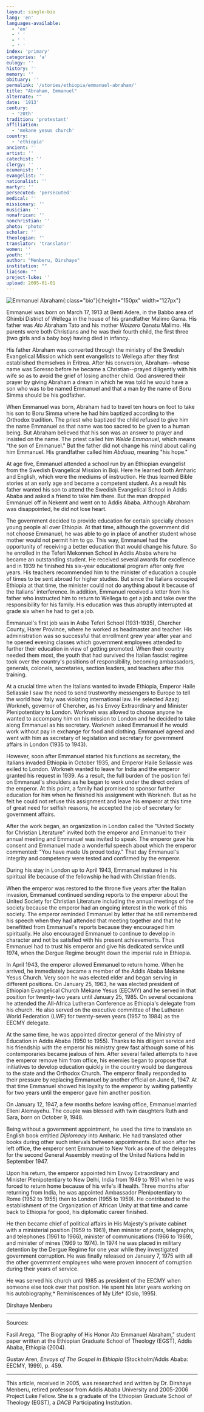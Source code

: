 ```yaml
---
layout: single-bio
lang: 'en'
languages-available:
  - 'en'
  - ' '
  - ' '
  - ' '
index: 'primary'
categories: 'a'
eulogy: ''
history: ''
memory: ''
obituary: ''
permalink: '/stories/ethiopia/emmanuel-abraham/'
title: "Abraham, Emmanuel"
alternate: ""
date: '1913'
century:
  - '20th'
tradition: 'protestant'
affiliation:
  - 'mekane yesus church'
country:
  - 'ethiopia'
ancient: ''
artist: ''
catechist: ''
clergy: ''
ecumenist: ''
evangelist: ''
nationalist: ''
martyr: ''
persecuted: 'persecuted'
medical: ''
missionary: ''
musician: ''
nonafrican: ''
nonchristian: ''
photo: 'photo'
scholar: ''
theologian: ''
translator: 'translator'
women: ''
youth: ''
author: "Menberu, Dirshaye"
institution: ""
liaison: ""
project-luke: ''
upload: 2005-01-01
---
```


![Emmanuel Abraham](/images/bio-pics/ethiopia/emmanuel-abraham/emm-abraham.jpg){:class="bio"}{:height="150px" width="127px"}

Emmanuel was born on March 17, 1913 at Benti Adere, in the Babbo area of Ghimbi District of Wellega in the house of his grandfather Malimo Gama. His father was *Ato* Abraham Tato and his mother *Woizero* Qanatu Malimo. His parents were both Christians and he was their fourth child, the first three (two girls and a baby boy) having died in infancy.

His father Abraham was converted through the ministry of the Swedish Evangelical Mission which sent evangelists to Wellega after they first established themselves in Eritrea. After his conversion, Abraham--whose name was Soresso before he became a Christian--prayed diligently with his wife so as to avoid the grief of losing another child. God answered their prayer by giving Abraham a dream in which he was told he would have a son who was to be named Emmanuel and that a man by the name of Boru Simma should be his godfather.

When Emmanuel was born, Abraham had to travel ten hours on foot to take his son to Boru Simma where he had him baptized according to the Orthodox tradition. The priest who baptized the child refused to give him the name Emmanuel as that name was too sacred to be given to a human being. But Abraham believed that his son was an answer to prayer and insisted on the name. The priest called him *Welde Emmanuel*, which means "the son of Emmanuel." But the father did not change his mind about calling him Emmanuel. His grandfather called him *Abdissa*, meaning "his hope."

At age five, Emmanuel attended a school run by an Ethiopian evangelist from the Swedish Evangelical Mission in Boji. Here he learned both Amharic and English, which were the mediums of instruction. He thus learned Bible stories at an early age and became a competent student. As a result his father wanted his son to attend the Swedish Evangelical School in Addis Ababa and asked a friend to take him there. But the man dropped Emmanuel off in Nekemt and went on to Addis Ababa. Although Abraham was disappointed, he did not lose heart.

The government decided to provide education for certain specially chosen young people all over Ethiopia. At that time, although the government did not choose Emmanuel, he was able to go in place of another student whose mother would not permit him to go. This way, Emmanuel had the opportunity of receiving a better education that would change his future. So he enrolled in the Teferi Mekonnen School in Addis Ababa where he became an outstanding student. He received several awards for excellence and in 1939 he finished his six-year educational program after only five years. His teachers recommended him to the minister of education a couple of times to be sent abroad for higher studies. But since the Italians occupied Ethiopia at that time, the minister could not do anything about it because of the Italians' interference. In addition,  Emmanuel received a letter from his father who instructed him to return to Wellega to get a job and take over the responsibility for his family. His education was thus abruptly interrupted at grade six when he had to get a job.

Emmanuel's first job was in Asbe Teferi School (1931-1935), Chercher County, Harer Province, where he worked as headmaster and teacher. His administration was so successful that enrollment grew year after year and he opened evening classes which government employees attended to further their education in view of getting promoted. When their country needed them most, the youth that had survived the Italian fascist regime took over the country's positions of responsibility, becoming ambassadors, generals, colonels, secretaries, section leaders, and teachers after this training.

At a crucial time when the Italians wanted to invade Ethiopia, Emperor Haile Sellassie I saw the need to send trustworthy messengers to Europe to tell the world how Italy was violating international law. He selected Azazj Workneh, governor of Chercher, as his Envoy Extraordinary and Minister Plenipotentiary to London. Workneh was allowed to choose anyone he wanted to accompany him on his mission to London and he decided to take along Emmanuel as his secretary. Workneh asked Emmanuel if he would work without pay in exchange for food and clothing. Emmanuel agreed and went with him as secretary of legislation and secretary for government affairs in London (1935 to 1943).

However, soon after Emmanuel started his functions as secretary, the Italians invaded Ethiopia in October 1935, and Emperor Haile Sellassie was exiled to London. Workneh wanted to leave for India and the emperor granted his request in 1939. As a result, the full burden of the position fell on Emmanuel's shoulders as he began to work under the direct orders of the emperor. At this point, a family had promised to sponsor further education for him when he finished his assignment with Workneh. But as he felt he could not refuse this assignment and leave his emperor at this time of great need for selfish reasons, he accepted the job of secretary for government affairs.

After the work began, an organization in London called the "United Society for Christian Literature" invited both the emperor and Emmanuel to their annual meeting and Emmanuel was invited to speak. The emperor gave his consent and Emmanuel made a wonderful speech about which the emperor commented: "You have made Us proud today." That day Emmanuel's integrity and competency were tested and confirmed by the emperor.

During his stay in London up to April 1943, Emmanuel matured in his spiritual life because of the fellowship he had with Christian friends.

When the emperor was restored to the throne five years after the Italian invasion, Emmanuel continued sending reports to the emperor about the United Society for Christian Literature including the annual meetings of the society because the emperor had an ongoing interest in the work of this society. The emperor reminded Emmanuel by letter that he still remembered his speech when they had attended that meeting together and that he benefitted from Emmanuel's reports because they encouraged him spiritually. He also encouraged Emmanuel to continue to develop in character and not be satisfied with his present achievements. Thus Emmanuel had to trust his emperor and give his dedicated service until 1974, when the Dergue Regime brought down the imperial rule in Ethiopia.

In April 1943, the emperor allowed Emmanuel to return home. When he arrived, he immediately became a member of the Addis Ababa Mekane Yesus Church. Very soon he was elected elder and began serving in different positions. On January 25, 1963, he was elected president of Ethiopian Evangelical Church Mekane Yesus (EECMY) and he served in that position for twenty-two years until January 25, 1985. On several occasions he attended the All-Africa Lutheran Conference as Ethiopia's delegate from his church. He also served on the executive committee of the Lutheran World Federation (LWF) for twenty-seven years (1957 to 1984) as the EECMY delegate.

At the same time, he was appointed director general of the Ministry of Education in Addis Ababa (1950 to 1955). Thanks to his diligent service and his friendship with the emperor his ministry grew fast although some of his contemporaries became jealous of him. After several failed  attempts to have the emperor remove him from office, his enemies began to propose that initiatives to develop education quickly in the country would be dangerous to the state and the Orthodox Church. The emperor finally responded to their pressure by replacing Emmanuel by another official on June 6, 1947. At that time Emmanuel showed his loyalty to the emperor by waiting patiently for two years until the emperor gave him another position.

On January 12, 1947, a few months before leaving office, Emmanuel married Elleni Alemayehu. The couple was blessed with twin daughters Ruth and Sara, born on October 9, 1948.

Being without a government appointment, he used the time to translate an English book entitled *Diplomacy* into Amharic. He had translated other books during other such intervals between appointments. But soon after he left office, the emperor sent Emmanuel to New York as one of the delegates for the second General Assembly meeting of the United Nations held in September 1947.

Upon his return, the emperor appointed him Envoy Extraordinary and Minister Plenipotentiary to New Delhi, India from 1949 to 1951 when he was forced to return home because of his wife's ill health. Three months after returning from India, he was appointed Ambassador Plenipotentiary to Rome (1952 to 1955) then to London (1955 to 1959). He contributed to the establishment of the Organization of African Unity at that time and came back to Ethiopia for good, his diplomatic career finished.

He then became chief of political affairs in His Majesty's private cabinet with a ministerial position (1959 to 1961), then minister of posts, telegraphs, and telephones (1961 to 1966), minister of communications (1966 to 1969), and minister of mines (1969 to 1974). In 1974 he was placed in military detention by the Dergue Regime for one year while they investigated government corruption. He was finally released on January 7, 1975 with all the other government employees who were proven innocent of corruption during their years of service.

He was served his church until 1985 as president of the EECMY when someone else took over that position. He spent his later years working on his autobiography,* Reminiscences of My Life* (Oslo, 1995).

Dirshaye Menberu

---

Sources:

Fasil Arega, "The Biography of His Honor Ato Emmanuel Abraham," student paper written at the Ethiopian Graduate School of Theology (EGST), Addis Ababa, Ethiopia (2004).

Gustav Aren, *Envoys of The Gospel in Ethiopia* (Stockholm/Addis Ababa: EECMY, 1999), p. 459.

---

This article, received in 2005, was researched and written by Dr. Dirshaye Menberu, retired professor from Addis Ababa University and 2005-2006 Project Luke Fellow. She is a graduate of the Ethiopian Graduate School of Theology (EGST), a *DACB* Participating Institution.

